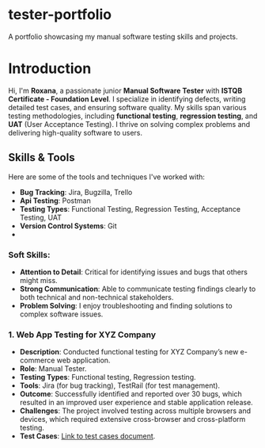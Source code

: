 # tester-portfolio
A portfolio showcasing my manual software testing skills and projects.
# Introduction

Hi, I'm **Roxana**, a passionate junior **Manual Software Tester** with **ISTQB Certificate - Foundation Level**. I specialize in identifying defects, writing detailed test cases, and ensuring software quality. My skills span various testing methodologies, including **functional testing**, **regression testing**, and **UAT** (User Acceptance Testing). I thrive on solving complex problems and delivering high-quality software to users.

## Skills & Tools

Here are some of the tools and techniques I've worked with:

- **Bug Tracking**: Jira, Bugzilla, Trello
- **Api Testing**: Postman
- **Testing Types**: Functional Testing, Regression Testing, Acceptance Testing, UAT
- **Version Control Systems**: Git
- 
### Soft Skills:
- **Attention to Detail**: Critical for identifying issues and bugs that others might miss.
- **Strong Communication**: Able to communicate testing findings clearly to both technical and non-technical stakeholders.
- **Problem Solving**: I enjoy troubleshooting and finding solutions to complex software issues.


### 1. Web App Testing for XYZ Company
- **Description**: Conducted functional testing for XYZ Company’s new e-commerce web application.
- **Role**: Manual Tester.
- **Testing Types**: Functional testing, Regression testing.
- **Tools**: Jira (for bug tracking), TestRail (for test management).
- **Outcome**: Successfully identified and reported over 30 bugs, which resulted in an improved user experience and stable application release.
- **Challenges**: The project involved testing across multiple browsers and devices, which required extensive cross-browser and cross-platform testing.
- **Test Cases**: [Link to test cases document](https://github.com/your-username/portfolio/blob/main/projects/test-cases.md).
